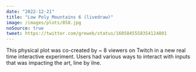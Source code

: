 ```yaml
---
date: "2022-12-21"
title: "Low Poly Mountains 6 (livedraw)"
image: /images/plots/858.jpg
noSource: true
tweet: https://twitter.com/greweb/status/1605845558354124801
---
```


This physical plot was co-created by ~ 8 viewers on Twitch in a new real time interactive experiment. Users had various ways to interact with inputs that was impacting the art, line by ilne.